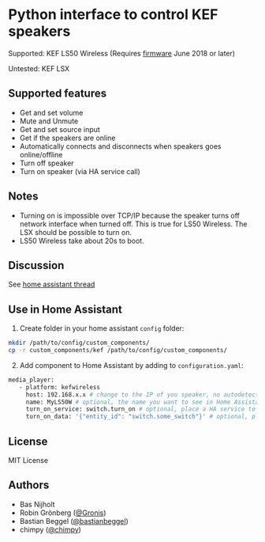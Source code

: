 # Python interface to control KEF speakers
Supported: KEF LS50 Wireless (Requires [firmware](http://international.kef.com/product-support) June 2018 or later)

Untested: KEF LSX

## Supported features
- Get and set volume
- Mute and Unmute
- Get and set source input
- Get if the speakers are online
- Automatically connects and disconnects when speakers goes online/offline
- Turn off speaker
- Turn on speaker (via HA service call)

## Notes
- Turning on is impossible over TCP/IP because the speaker turns off network interface when turned off. This is true for LS50 Wireless. The LSX should be possible to turn on.
- LS50 Wireless take about 20s to boot.

## Discussion
See [home assistant thread](https://community.home-assistant.io/t/kef-ls50-wireless/)

## Use in Home Assistant
1. Create folder in your home assistant `config` folder:
```bash
mkdir /path/to/config/custom_components/
cp -r custom_components/kef /path/to/config/custom_components/
```
2. Add component to Home Assistant by adding to `configuration.yaml`:
```bash
media_player:
   - platform: kefwireless
     host: 192.168.x.x # change to the IP of you speaker, no autodetection yet
     name: MyLS50W # optional, the name you want to see in Home Assistant
     turn_on_service: switch.turn_on # optional, place a HA service to call in here: domain.service
     turn_on_data: '{"entity_id": "switch.some_switch"}' # optional, place the service data in here. Must be in quotation marks ('). Must be one line
```

## License
MIT License

## Authors
- Bas Nijholt
- Robin Grönberg ([@Gronis](https://github.com/Gronis/pykef))
- Bastian Beggel ([@bastianbeggel](https://github.com/bastianbeggel/hasskef))
- chimpy ([@chimpy](https://github.com/chimpy))
